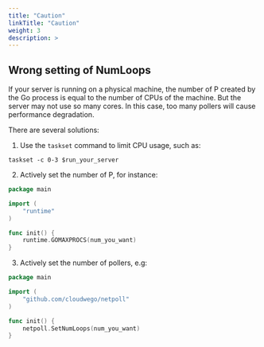 ```yaml
---
title: "Caution"
linkTitle: "Caution"
weight: 3
description: >
---
```


## Wrong setting of NumLoops

If your server is running on a physical machine, the number of P created by the Go process is equal to the number of
CPUs of the machine. But the server may not use so many cores. In this case, too many pollers will cause performance
degradation.

There are several solutions:

1. Use the `taskset` command to limit CPU usage, such as:

```shell
taskset -c 0-3 $run_your_server
```

2. Actively set the number of P, for instance:

```go
package main

import (
	"runtime"
)

func init() {
	runtime.GOMAXPROCS(num_you_want)
}
```

3. Actively set the number of pollers, e.g:

```go
package main

import (
	"github.com/cloudwego/netpoll"
)

func init() {
	netpoll.SetNumLoops(num_you_want)
}
```
